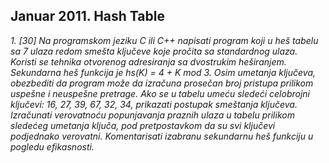 ## Januar 2011. Hash Table

*1. [30] Na programskom jeziku C ili C++ napisati program koji u heš tabelu sa 7 ulaza
redom smešta ključeve koje pročita sa standardnog ulaza. Koristi se tehnika otvorenog
adresiranja sa dvostrukim heširanjem. Sekundarna heš funkcija je hs(K) = 4 + K mod 3.
Osim umetanja ključeva, obezbediti da program može da izračuna prosečan broj
pristupa prilikom uspešne i neuspešne pretrage. Ako se u tabelu umeću sledeći
celobrojni ključevi: 16, 27, 39, 67, 32, 34, prikazati postupak smeštanja ključeva.
Izračunati verovatnoću popunjavanja praznih ulaza u tabelu prilikom sledećeg umetanja
ključa, pod pretpostavkom da su svi ključevi podjednako verovatni. Komentarisati
izabranu sekundarnu heš funkciju u pogledu efikasnosti.*


